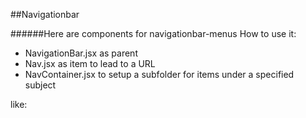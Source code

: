 ##Navigationbar

######Here are components for navigationbar-menus
How to use it:

- NavigationBar.jsx as parent
- Nav.jsx as item to lead to a URL
- NavContainer.jsx to setup a subfolder for items under a specified subject

like:
<code>
    <Navigationbar>
        <Nav id="nav1" to="/home" text="@Home" />
        <NavContainer id="container1">
            <Nav id="navsub1" to="/heroes" text="undetected Heroes" />
        </NavContainer>
    </Navigationbar>
</code>